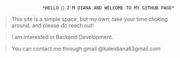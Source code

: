                      *HELLO 👋 I'M DIANA AND WELCOME TO MY GITHUB PAGE*

> This site is a simple space, but my own; take your time clicking around, and please do reach out!

> I am interested in Backend Development.

> You can contact me through gmail @kaleidiana63gmail.com
